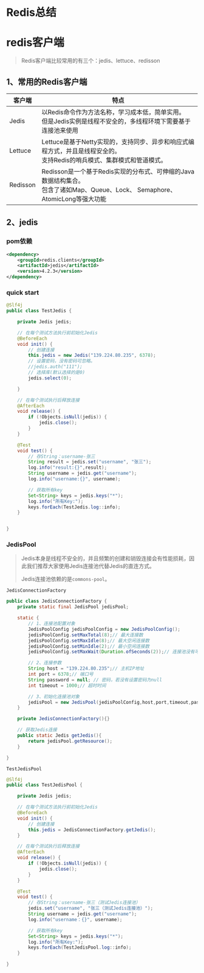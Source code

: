 # Redis总结

# redis客户端

> Redis客户端比较常用的有三个：jedis、lettuce、redisson



## 1、常用的Redis客户端

| 客户端   | 特点                                                         |
| -------- | ------------------------------------------------------------ |
| Jedis    | 以Redis命令作为方法名称，学习成本低，简单实用。<br>但是Jedis实例是线程不安全的，多线程环境下需要基于连接池来使用 |
| Lettuce  | Lettuce是基于Netty实现的，支持同步、异步和响应式编程方式，并且是线程安全的。<br>支持Redis的哨兵模式、集群模式和管道模式。 |
| Redisson | Redisson是一个基于Redis实现的分布式、可伸缩的Java数据结构集合。<br>包含了诸如Map、Queue、Lock、 Semaphore、AtomicLong等强大功能 |





## 2、jedis

### pom依赖

```xml
<dependency>
    <groupId>redis.clients</groupId>
    <artifactId>jedis</artifactId>
    <version>4.2.3</version>
</dependency>
```



### quick start

```java
@Slf4j
public class TestJedis {

    private Jedis jedis;

    // 在每个测试方法执行前初始化Jedis
    @BeforeEach
    void init() {
        // 创建连接
        this.jedis = new Jedis("139.224.80.235", 6378);
        // 设置密码，没有密码可忽略。
        //jedis.auth("111");
        // 选择库(默认选择的是0)
        jedis.select(0);

    }

    // 在每个测试执行后释放连接
    @AfterEach
    void release() {
        if (!Objects.isNull(jedis)) {
            jedis.close();
        }
    }

    @Test
    void test() {
        // 存String：username-张三
        String result = jedis.set("username", "张三");
        log.info("result:{}",result);
        String username = jedis.get("username");
        log.info("username:{}", username);

        // 获取所有key
        Set<String> keys = jedis.keys("*");
        log.info("所有Key:");
        keys.forEach(TestJedis.log::info);
    }


}

```



### JedisPool

> Jedis本身是线程不安全的，并且频繁的创建和销毁连接会有性能损耗，因此我们推荐大家使用Jedis连接池代替Jedis的直连方式。
>
> Jedis连接池依赖的是`commons-pool`。



`JedisConnectionFactory`

```java
public class JedisConnectionFactory {
    private static final JedisPool jedisPool;

    static {
        // 1、连接池配置对象
        JedisPoolConfig jedisPoolConfig = new JedisPoolConfig();
        jedisPoolConfig.setMaxTotal(8);// 最大连接数
        jedisPoolConfig.setMaxIdle(8);// 最大空闲连接数
        jedisPoolConfig.setMinIdle(2);// 最小空闲连接数
        jedisPoolConfig.setMaxWait(Duration.ofSeconds(2));// 连接池没有可用连接时最大等待时间

        // 2、连接参数
        String host = "139.224.80.235";// 主机IP地址
        int port = 6378;// 端口号
        String password = null; // 密码，若没有设置密码为null
        int timeout = 1000;// 超时时间

        // 3、初始化连接池对象
        jedisPool = new JedisPool(jedisPoolConfig,host,port,timeout,password);
    }

    private JedisConnectionFactory(){}

    // 获取Jedis连接
    public static Jedis getJedis(){
        return jedisPool.getResource();
    }

}

```



`TestJedisPool`

```java
@Slf4j
public class TestJedisPool {

    private Jedis jedis;

    // 在每个测试方法执行前初始化Jedis
    @BeforeEach
    void init() {
        // 创建连接
        this.jedis = JedisConnectionFactory.getJedis();
    }

    // 在每个测试执行后释放连接
    @AfterEach
    void release() {
        if (!Objects.isNull(jedis)) {
            jedis.close();
        }
    }

    @Test
    void test() {
        // 存String：username-张三（测试Jedis连接池）
        jedis.set("username", "张三（测试Jedis连接池）");
        String username = jedis.get("username");
        log.info("username：{}", username);

        // 获取所有key
        Set<String> keys = jedis.keys("*");
        log.info("所有Key:");
        keys.forEach(TestJedisPool.log::info);
    }

}
```




